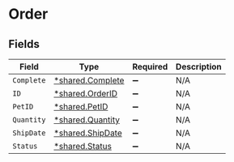 # Order


## Fields

| Field                                                      | Type                                                       | Required                                                   | Description                                                |
| ---------------------------------------------------------- | ---------------------------------------------------------- | ---------------------------------------------------------- | ---------------------------------------------------------- |
| `Complete`                                                 | [*shared.Complete](../../../pkg/models/shared/complete.md) | :heavy_minus_sign:                                         | N/A                                                        |
| `ID`                                                       | [*shared.OrderID](../../../pkg/models/shared/orderid.md)   | :heavy_minus_sign:                                         | N/A                                                        |
| `PetID`                                                    | [*shared.PetID](../../../pkg/models/shared/petid.md)       | :heavy_minus_sign:                                         | N/A                                                        |
| `Quantity`                                                 | [*shared.Quantity](../../../pkg/models/shared/quantity.md) | :heavy_minus_sign:                                         | N/A                                                        |
| `ShipDate`                                                 | [*shared.ShipDate](../../../pkg/models/shared/shipdate.md) | :heavy_minus_sign:                                         | N/A                                                        |
| `Status`                                                   | [*shared.Status](../../../pkg/models/shared/status.md)     | :heavy_minus_sign:                                         | N/A                                                        |